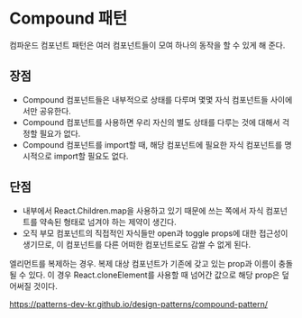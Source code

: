 # Compound 패턴

컴파운드 컴포넌트 패턴은 여러 컴포넌트들이 모여 하나의 동작을 할 수 있게 해 준다.

## 장점
- Compound 컴포넌트들은 내부적으로 상태를 다루며 몇몇 자식 컴포넌트들 사이에서만 공유한다.
- Compound 컴포넌트를 사용하면 우리 자신의 별도 상태를 다루는 것에 대해서 걱정할 필요가 없다.
 
- Compound 컴포넌트를 import할 때, 해당 컴포넌트에 필요한 자식 컴포넌트를 명시적으로 import할 필요도 없다.



## 단점
- 내부에서 React.Children.map을 사용하고 있기 때문에 쓰는 쪽에서 자식 컴포넌트를 약속된 형태로 넘겨야 하는 제약이 생긴다.
- 오직 부모 컴포넌트의 직접적인 자식들만 open과 toggle props에 대한 접근성이 생기므로, 이 컴포넌트를 다른 어떠한 컴포넌트로도 감쌀 수 없게 된다.

엘리먼트를 복제하는 경우. 복제 대상 컴포넌트가 기존에 갖고 있는 prop과 이름이 충돌될 수 있다. 이 경우 React.cloneElement를 사용할 때 넘어간 값으로 해당 prop은 덮어써질 것이다.

https://patterns-dev-kr.github.io/design-patterns/compound-pattern/
